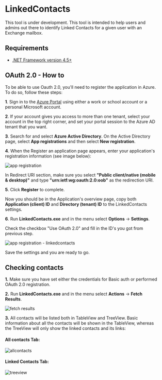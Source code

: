 # LinkedContacts
This tool is under development. This tool is intended to help users and admins out there to identify Linked Contacts for a given user with an Exchange mailbox.

## Requirements

* [.NET Framework version 4.5+](https://dotnet.microsoft.com/download/dotnet-framework)

## OAuth 2.0 - How to

To be able to use Oauth 2.0, you'll need to register the application in Azure. To do so, follow these steps:

**1**. Sign in to the [Azure Portal](https://portal.azure.com/) using either a work or school account or a personal Microsoft account.

**2**. If your account gives you access to more than one tenant, select your account in the top right corner, and set your portal session to the Azure AD tenant that you want.

**3**. Search for and select **Azure Active Directory**. On the Active Directory page, select **App registrations** and then select **New registration**.

**4**. When the Register an application page appears, enter your application's registration information (see image below):

![app registration](https://user-images.githubusercontent.com/1156257/69982293-0089da00-152c-11ea-8a1c-fdf96576a013.png)

In Redirect URI section, make sure you select **"Public client/native (mobile & desktop)"** and type **"urn:ietf:wg:oauth:2.0:oob"** as the redirection URI.

**5**. Click **Register** to complete. 

Now you should be in the Application's overview page, copy both **Application (client)  ID** and **Directory (tenant) ID** to the LinkedContacts settings.

**6**. Run **LinkedContacts.exe** and in the menu select **Options** -> **Settings**.

Check the checkbox "Use OAuth 2.0" and fill in the ID's you got from previous step.

![app registration - linkedcontacts](https://user-images.githubusercontent.com/1156257/69988639-f078f700-1539-11ea-9286-adba4293bb7d.png)

Save the settings and you are ready to go.

## Checking contacts

**1.** Make sure you have set either the credentials for Basic auth or performed OAuth 2.0 registration.

**2.** Run **LinkedContacts.exe** and in the menu select **Actions** -> **Fetch Results**.

![fetch results](https://user-images.githubusercontent.com/1156257/70035615-18547300-15ab-11ea-9378-378006c5fda7.png)

**3.** All contacts will be listed both in TableView and TreeView. 
Basic information about all the contacts will be shown in the TableView, whereas the TreeView will only show the linked contacts and its links:

#### All contacts Tab:

![allcontacts](https://user-images.githubusercontent.com/1156257/70088219-baa54280-160d-11ea-8eb4-a4ede6510ef8.png)

#### Linked Contacts Tab:

![treeview](https://user-images.githubusercontent.com/1156257/70088218-baa54280-160d-11ea-88b3-f292e6995268.png)


